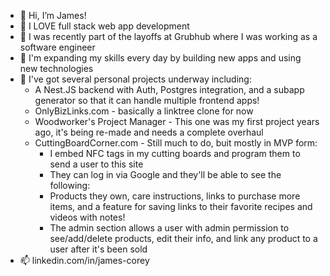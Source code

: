 - 👋 Hi, I’m James!
- 👀 I LOVE full stack web app development
- 👔 I was recently part of the layoffs at Grubhub where I was working as a software engineer
- 🌱 I'm expanding my skills every day by building new apps and using new technologies
- 🌱 I've got several personal projects underway including:
  - A Nest.JS backend with Auth, Postgres integration, and a subapp generator so that it can handle multiple frontend apps!
  - OnlyBizLinks.com - basically a linktree clone for now
  - Woodworker's Project Manager - This one was my first project years ago, it's being re-made and needs a complete overhaul
  - CuttingBoardCorner.com - Still much to do, buit mostly in MVP form:
    -  I embed NFC tags in my cutting boards and program them to send a user to this site
    -  They can log in via Google and they'll be able to see the following:
      -  Products they own, care instructions, links to purchase more items, and a feature for saving links to their favorite recipes and videos with notes!
      -  The admin section allows a user with admin permission to see/add/delete products, edit their info, and link any product to a user after it's been sold
- 📫 linkedin.com/in/james-corey


<!---
JCWoodworker/JCWoodworker is a ✨ special ✨ repository because its `README.md` (this file) appears on your GitHub profile.
You can click the Preview link to take a look at your changes.
--->
